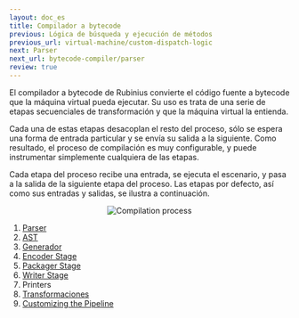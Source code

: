 ```yaml
---
layout: doc_es
title: Compilador a bytecode
previous: Lógica de búsqueda y ejecución de métodos
previous_url: virtual-machine/custom-dispatch-logic
next: Parser
next_url: bytecode-compiler/parser
review: true
---
```


El compilador a bytecode de Rubinius convierte el código fuente a bytecode que
la máquina virtual pueda ejecutar. Su uso es trata de una serie de etapas
secuenciales de transformación y que la máquina virtual la entienda.

Cada una de estas etapas desacoplan el resto del proceso, sólo se espera una
forma de entrada particular y se envía su salida a la siguiente. Como
resultado, el proceso de compilación es muy configurable, y puede instrumentar
simplemente cualquiera de las etapas.

Cada etapa del proceso recibe una entrada, se ejecuta el escenario, y pasa a
la salida de la siguiente etapa del proceso. Las etapas por defecto, así
como sus entradas y salidas, se ilustra a continuación.

<div style="text-align: center; width: 100%">
  <img src="/images/compilation_process.png" alt="Compilation process" />
</div>

1. [Parser](/doc/es/bytecode-compiler/parser/)
1. [AST](/doc/es/bytecode-compiler/ast/)
1. [Generador](/doc/es/bytecode-compiler/generator/)
1. [Encoder Stage](/doc/es/bytecode-compiler/encoder/)
1. [Packager Stage](/doc/es/bytecode-compiler/packager/)
1. [Writer Stage](/doc/es/bytecode-compiler/writer/)
1. Printers
1. [Transformaciones](/doc/es/bytecode-compiler/transformations/)
1. [Customizing the Pipeline](/doc/es/bytecode-compiler/customization/)
